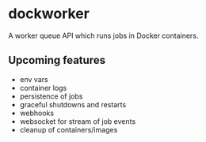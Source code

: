 # dockworker
A worker queue API which runs jobs in Docker containers.

## Upcoming features

 * env vars
 * container logs
 * persistence of jobs
 * graceful shutdowns and restarts
 * webhooks
 * websocket for stream of job events
 * cleanup of containers/images
